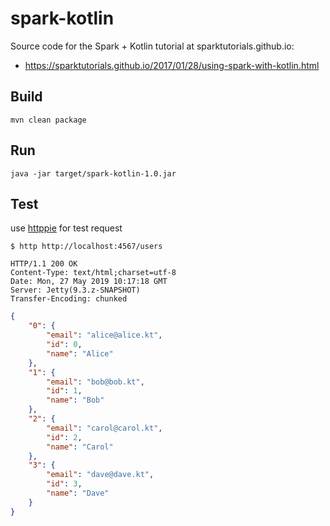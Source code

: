 # spark-kotlin

Source code for the Spark + Kotlin tutorial at sparktutorials.github.io:
 - https://sparktutorials.github.io/2017/01/28/using-spark-with-kotlin.html

## Build

    mvn clean package

## Run

    java -jar target/spark-kotlin-1.0.jar

## Test

use [httppie](https://httpie.org/) for test request

```term
$ http http://localhost:4567/users

HTTP/1.1 200 OK
Content-Type: text/html;charset=utf-8
Date: Mon, 27 May 2019 10:17:18 GMT
Server: Jetty(9.3.z-SNAPSHOT)
Transfer-Encoding: chunked
```
```json
{
    "0": {
        "email": "alice@alice.kt",
        "id": 0,
        "name": "Alice"
    },
    "1": {
        "email": "bob@bob.kt",
        "id": 1,
        "name": "Bob"
    },
    "2": {
        "email": "carol@carol.kt",
        "id": 2,
        "name": "Carol"
    },
    "3": {
        "email": "dave@dave.kt",
        "id": 3,
        "name": "Dave"
    }
}
```
